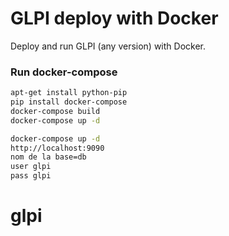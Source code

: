 # GLPI deploy with Docker

Deploy and run GLPI (any version) with Docker.


### Run docker-compose

```bash
apt-get install python-pip
pip install docker-compose
docker-compose build
docker-compose up -d

docker-compose up -d
http://localhost:9090
nom de la base=db
user glpi
pass glpi

```

# glpi
